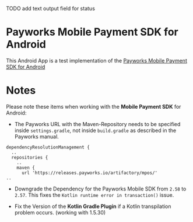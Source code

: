 TODO add text output field for status




# Payworks Mobile Payment SDK for Android
This Android App is a test implementation of the [Payworks Mobile Payment SDK for Android](https://payworks.mpymnt.com/cp_int_pos_custom_overview/cp_int_pos_custom_installation.html)

# Notes
Please note these items when working with the **Mobile Payment SDK** for Android:

- The Payworks URL with the Maven-Repository needs to be specified inside `settings.gradle`, not inside `build.gradle` as described in the Payworks manual.
```
dependencyResolutionManagement {
  ..
  repositories {
    ..
    maven {
      url 'https://releases.payworks.io/artifactory/mpos/'
..
```

- Downgrade the Dependency for the Payworks Mobile SDK from `2.58` to `2.57`.
This fixes the `Kotlin runtime error in transaction()` issue.

- Fix the Version of the **Kotlin Gradle Plugin** if a Kotlin transpilation problem occurs. (working with 1.5.30)
